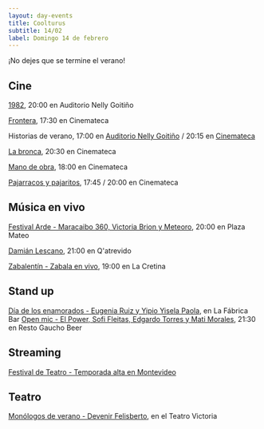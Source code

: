 ```yaml
---
layout: day-events
title: Coolturus
subtitle: 14/02
label: Domingo 14 de febrero
---
```

¡No dejes que se termine el verano!

## Cine

[1982](https://tickantel.com.uy/inicio/espectaculo/40009558/espectaculo/1982?1), 20:00 en Auditorio Nelly Goitiño

[Frontera](https://cinemateca.org.uy/peliculas/782), 17:30 en Cinemateca

Historias de verano, 17:00 en [Auditorio Nelly Goitiño](https://tickantel.com.uy/inicio/espectaculo/40009565/espectaculo/Historias%20de%20Verano?0) / 20:15 en [Cinemateca](https://cinemateca.org.uy/peliculas/1002)

[La bronca](https://cinemateca.org.uy/peliculas/945), 20:30 en Cinemateca

[Mano de obra](https://cinemateca.org.uy/peliculas/959), 18:00 en Cinemateca

[Pajarracos y pajaritos](https://cinemateca.org.uy/peliculas/1098), 17:45 / 20:00 en Cinemateca

## Música en vivo

[Festival Arde - Maracaibo 360, Victoria Brion y Meteoro](https://instagram.com/plazamateouy?igshid=zwiylcrx99sq), 20:00 en Plaza Mateo

[Damián Lescano](https://instagram.com/qatrevido?igshid=8bj6dzn4g7aj), 21:00 en Q'atrevido

[Zabalentín - Zabala en vivo](https://instagram.com/lacretinacasa?igshid=nrtucgnc6eso), 19:00 en La Cretina

## Stand up

[Día de los enamorados - Eugenia Ruiz y Yipio Yisela Paola](https://instagram.com/lafabricabarmontevideo?igshid=qbf9a4zvjufv), en La Fábrica Bar
[Open mic - El Power, Sofi Fleitas, Edgardo Torres y Mati Morales](https://instagram.com/restogauchobeer?igshid=bth137c08iyv), 21:30 en Resto Gaucho Beer

## Streaming

[Festival de Teatro - Temporada alta en Montevideo](https://salaverdi.montevideo.gub.uy/teatro/temporada-2021-estela-medina-0/festival-temporada-alta-de-girona-2021)

## Teatro

[Monólogos de verano - Devenir Felisberto](https://instagram.com/teatrovictoriamontevideo?igshid=nihkflwgw4x4), en el Teatro Victoria
